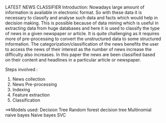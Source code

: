 
LATEST NEWS CLASSIFIER
Introduction:
Nowadays large amount of information is available in electronic format. So with these data it is necessary to classify and analyse such data and facts which would help in decision making. This is possible because of data mining which is useful in extracting data from huge databases and here it is used to classify the type of news in a given newspaper or article. It is quite challenging as it requires more of pre-processing to convert the unstructured data to some structured information. The categorization/classification of the news benefits the user to access the news of their interest as the number of news increase the difficulty also increases. In this paper the news are been classified based on their content and headlines in a particular article or newspaper.

Steps involved :
1. News collection 
2. News Pre-processing
3. Indexing 
4. Feature extraction
5. Classification

==>Models used:
  Decision Tree
  Random forest decision tree
  Multinomial naive bayes
  Naive bayes
  SVC
